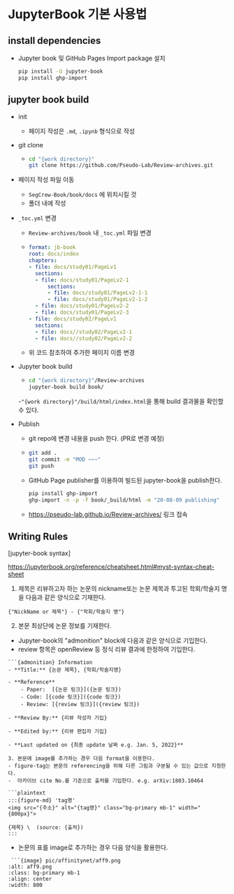 # JupyterBook 기본 사용법

## install dependencies

- Jupyter book 및 GitHub Pages Import package 설치

    ```bash
    pip install -U jupyter-book
    pip install ghp-import
    ```

## jupyter book build

- init
  - 페이지 작성은 `.md`, `.ipynb` 형식으로 작성

- git clone 

  - ```bash
    cd "{work directory}"
    git clone https://github.com/Pseudo-Lab/Review-archives.git
    ```

- 페이지 작성 파일 이동

  - `SegCrew-Book/book/docs` 에 위치시킬 것
  -  폴더 내에 작성

- `_toc.yml` 변경

  - `Review-archives/book` 내 `_toc.yml` 파일 변경

  - ```yaml
	format: jb-book
	root: docs/index
	chapters:
	- file: docs/study01/PageLv1
	  sections:
	  - file: docs/study01/PageLv2-1
      	  sections:
    	  - file: docs/study01/PageLv2-1-1
          - file: docs/study01/PageLv2-1-2
	  - file: docs/study01/PageLv2-2
	  - file: docs/study01/PageLv2-3
	- file: docs/study02/PageLv1
	  sections:
	  - file: docs//study02/PageLv2-1
      - file: docs//study02/PageLv2-2
    ```

  - 위 코드 참조하여 추가한 페이지 이름 변경


- Jupyter book build

  - ```bash
    cd "{work directory}"/Review-archives
    jupyter-book build book/
    ```

  -`"{work directory}"/build/html/index.html`을 통해 build 결과물을 확인할 수 있다.

- Publish

  - git repo에 변경 내용을 push 한다. (PR로 변경 예정)

  - ```bash
    git add .
    git commit -m "MOD ~~~"
    git push
    ```

  - GitHub Page publisher를 이용하여 빌드된 jupyter-book을 publish한다.
    ```bash
    pip install ghp-import
    ghp-import -n -p -f book/_build/html -m "20-08-09 publishing"
    ```

  - https://pseudo-lab.github.io/Review-archives/ 링크 접속

## Writing Rules

[jupyter-book syntax]

https://jupyterbook.org/reference/cheatsheet.html#myst-syntax-cheat-sheet

1. 제목은 리뷰하고자 하는 논문의 nickname또는 논문 제목과 투고된 학회/학술지 명을 다음과 같은 양식으로 기재한다. 

```plaintext
{"NickName or 제목"} - {"학회/학술지 명"}
```

2. 본문 최상단에 논문 정보를 기재한다. 
- Jupyter-book의 "admonition" block에 다음과 같은 양식으로 기입한다. 
- review 항목은 openReview 등 정식 리뷰 결과에 한정하여 기입한다.

```plaintext
```{admonition} Information
- **Title:** {논문 제목}, {학회/학술지명}

- **Reference**
    - Paper:  [{논문 링크}]({논문 링크})
    - Code: [{code 링크}]({code 링크})
    - Review: [{review 링크}]({review 링크})
    
- **Review By:** {리뷰 작성자 기입}

- **Edited by:** {리뷰 편집자 기입}

- **Last updated on {최종 update 날짜 e.g. Jan. 5, 2022}**
```
```
3. 본문에 image를 추가하는 경우 다음 format을 이용한다. 
- figure-tag는 본문의 referencing을 위해 다른 그림과 구분될 수 있는 값으로 지정한다.    
-  아카이브 cite No.를 기준으로 출처를 기입한다. e.g. arXiv:1803.10464

```plaintext
:::{figure-md} 'tag명'
<img src="{주소}" alt="{tag명}" class="bg-primary mb-1" width="{800px}">

{제목} \  (source: {출처})
:::
```

- 논문의 표를 image로 추가하는 경우 다음 양식을 활용한다. 
```plaintext
 ```{image} pic/affinitynet/aff9.png
:alt: aff9.png
:class: bg-primary mb-1
:align: center
:width: 800
```
```
